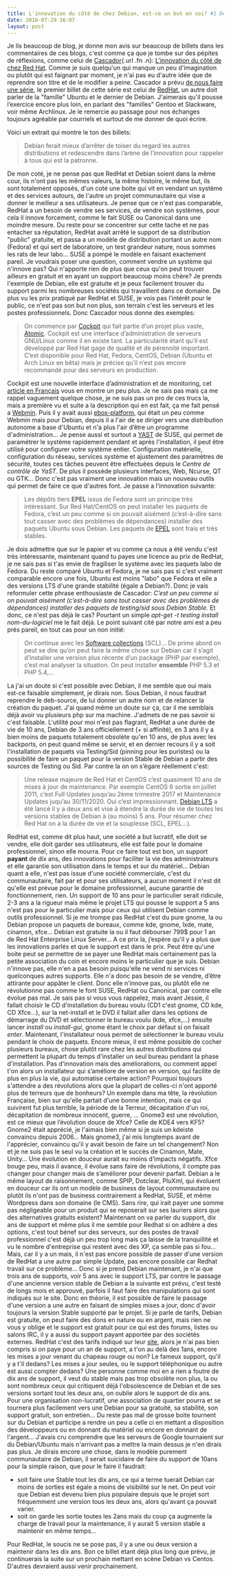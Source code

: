 ```yaml
---
title: L'innovation du côté de chez Debian, est-ce un but en soi? #1 Debian vs RedHat
date: 2016-07-29 16:07
layout: post
---
```


Je lis beaucoup de blog, je donne mon avis sur beaucoup de billets dans
les commentaires de ces blogs, c'est comme ça que je tombe sur des
pépites de réflexions, comme celui de
[Cascador](https://www.blog-libre.org/author/cascador "Afficher tous les articles de « Cascador »"){.url
.fn .n}: [L’innovation du côté de chez Red
Hat](https://www.blog-libre.org/2016/04/02/linnovation-du-cote-de-chez-red-hat/).
Comme je suis quelqu'un qui manque un peu d'imagination ou plutôt qui
est faignant par moment, je n'ai pas eu d'autre idée que de reprendre
son titre et de le modifier a peine. Cascador a prévu [de nous faire une
série](https://www.blog-libre.org/2016/07/27/en-retour-5/), le premier
billet de cette série est celui de
[RedHat](https://www.blog-libre.org/2016/04/02/linnovation-du-cote-de-chez-red-hat/),
un autre doit parler de la "famille" Ubuntu et le dernier de Debian.
J'aimerais qu'il pousse l’exercice encore plus loin, en parlant des
"familles" Gentoo et Slackware, voir même Archlinux. Je le remercie au
passage pour nos échanges toujours agréable par courriels et surtout de
me donner de quoi écrire.  
<!--more-->  
Voici un extrait qui montre le ton des billets:  

> Debian ferait mieux d’arrêter de toiser du regard les autres
> distributions et redescendre dans l’arène de l’innovation pour
> rappeler à tous qui est la patronne.
> </p>

De mon coté, je ne pense pas que RedHat et Debian soient dans la même
cour, ils n'ont pas les mêmes valeurs, la même histoire, le même but,
ils sont totalement opposés, d'un coté une boite qui vit en vendant un
système et des services autours, de l'autre un projet communautaire qui
vise a donner le meilleur a ses utilisateurs. Je pense que ce n'est pas
comparable, RedHat a un besoin de vendre ses services, de vendre son
systèmes, pour cela il innove forcement, comme le fait SUSE ou Canonical
dans une moindre mesure. Du reste pour se concentrer sur cette tache et
ne pas entacher sa réputation, RedHat avait arrêté le support de sa
distribution "public" gratuite, et passa a un modèle de distribution
portant un autre nom (Fedora) et qui sert de laboratoire, un test
grandeur nature, nous sommes les rats de leur labo... SUSE a pompé le
modèle en faisant exactement pareil. Je voudrais poser une question,
comment vendre un système qui n'innove pas? Qui n'apporte rien de plus
que ceux qu'on peut trouver ailleurs en gratuit et en ayant un support
beaucoup moins chère? Je prends l'exemple de Debian, elle est gratuite
et je peux facilement trouver du support parmi les nombreuses sociétés
qui travaillent dans ce domaine. De plus vu les prix pratiqué par RedHat
et SUSE, je vois pas l’intérêt pour le public, ce n'est pas son but non
plus, son terrain c'est les serveurs et les postes professionnels. Donc
Cascador nous donne des exemples:  

> On commence par [Cockpit](http://cockpit-project.org/) qui fait partie
> d’un projet plus vaste,
> [Atomic](http://www.projectatomic.io/docs/introduction/). Cockpit est
> une interface d’administration de serveurs GNU/Linux comme il en
> existe tant. La particularité étant qu’il est développé par Red Hat
> gage de qualité et de pérennité important. C’est disponible pour Red
> Hat, Fedora, CentOS, Debian (Ubuntu et Arch Linux en bêta) mais je
> précise qu’il n’est pas encore recommandé pour des serveurs en
> production.
> </p>

Cockpit est une nouvelle interface d’administration et de monitoring,
cet [article en
Français](http://www.dsfc.net/logiciel-libre/linux/fedora-linux-logiciel-libre/cockpit-interface-administration-linux-fedora/)
vous en montre un peu plus. Je ne sais pas mais ça me rappel vaguement
quelque chose, je ne suis pas un pro de ces trucs la, mais a première vu
et suite a la description qui en est fait, ça me fait pensé a
[Webmin](https://fr.wikipedia.org/wiki/Webmin). Puis il y avait aussi
[ebox-platform](https://fr.wikipedia.org/wiki/Zentyal), qui était un peu
comme Webmin mais pour Debian, depuis il a l'air de se diriger vers une
distribution autonome a base d'Ubuntu et n'a plus l'air d’être un
programme d'administration... Je pense aussi et surtout a
[YAST](https://fr.opensuse.org/Portal:YaST) de SUSE, qui permet de
paramétrer le système rapidement pendant et après l'installation, il
peut être utilisé pour configurer votre système entier. Configuration
matérielle, configuration du réseau, services système et ajustement des
paramètres de sécurité, toutes ces tâches peuvent être effectuées depuis
le *Centre de contrôle de YaST*. De plus il possède plusieurs
interfaces, Web, Ncurse, QT ou GTK... Donc c'est pas vraiment une
innovation mais un nouveau outils qui permet de faire ce que d'autres
font. Je passe a l'innovation suivante:  

> Les dépôts tiers **EPEL** issus de Fedora sont un principe très
> intéressant. Sur Red Hat/CentOS on peut installer les paquets de
> Fedora, c’est un peu comme si on pouvait aisément (c’est-à-dire sans
> tout casser avec des problèmes de dépendances) installer des paquets
> Ubuntu sous Debian. Les paquets de
> [EPEL](http://fedoraproject.org/wiki/EPEL) sont frais et très stables.
> </p>

Je dois admettre que sur le papier et vu comme ça nous a été vendu c'est
très intéressante, maintenant quand tu payes une licence au prix de
RedHat, je ne sais pas si t'as envie de fragiliser le système avec les
paquets labo de Fedora. Du reste comparé Ubuntu et Fedora, je ne sais
pas si c'est vraiment comparable encore une fois, Ubuntu est moins
"labo" que Fedora et elle a des versions LTS d'une grande stabilité
(égale a Debian?). Donc je vais reformuler cette phrase enthousiaste de
Cascador: *C’est un peu comme si on pouvait aisément (c’est-à-dire sans
tout casser avec des problèmes de dépendances) installer des paquets de
testing/sid sous Debian Stable.* Et donc, ce n'est pas déjà le cas?
Pourtant un simple *apt-get -t testing install nom-du-logiciel* me le
fait déjà. Le point suivant cité par notre ami est a peu prés pareil, en
tout cas pour un non initié:  

> On continue avec les [Software
> collections](https://www.softwarecollections.org/en/) (SCL)... De
> prime abord on peut se dire qu’on peut faire la même chose sur Debian
> car il s’agit d’installer une version plus récente d’un package (PHP
> par exemple), c’est mal analyser la situation. On peut installer
> **ensemble** PHP 5.3 et PHP 5.4,...
> </p>

La j'ai un doute si c'est possible avec Debian, il me semble que oui
mais est-ce faisable simplement, je dirais non. Sous Debian, il nous
faudrait reprendre le deb-source, de lui donner un autre nom et de
relancer la création du paquet. J'ai quand même un doute sur ça, car il
me semblais déjà avoir vu plusieurs php sur ma machine. J'admets de ne
pas savoir si c'est faisable. L'utilité pour moi n'est pas flagrant,
RedHat a une durée de vie de 10 ans, Debian de 3 ans officiellement (+
si affinité), en 3 ans il y a bien moins de paquets totalement obsolète
qu'en 10 ans, de plus avec les backports, on peut quand même se servir,
et en dernier recours il y a soit l'installation de paquets via
Testing/Sid (pinning pour les puristes) ou la possibilité de faire un
paquet pour la version Stable de Debian a partir des sources de Testing
ou Sid. Par contre la on on s’égare réellement c'est:  

> Une release majeure de Red Hat et CentOS c’est quasiment 10 ans de
> mises à jour de maintenance. Par exemple CentOS 6 sortie en juillet
> 2011, c’est Full Updates jusqu’au 2ème trimestre 2017 et Maintenance
> Updates juqu’au 30/11/2020. Oui c’est impressionnant. [Debian
> LTS](https://wiki.debian.org/fr/LTS) a été lancé il y a deux ans et
> vise à étendre la durée de vie de toutes les versions stables de
> Debian à (au moins) 5 ans. Pour résumer chez Red Hat on a la durée de
> vie et la souplesse (SCL, EPEL…).
> </p>

RedHat est, comme dit plus haut, une société a but lucratif, elle doit
se vendre, elle doit garder ses utilisateurs, elle est faite pour le
domaine professionnel, sinon elle mourra. Pour ce faire tout est bon, un
support **payant** de dix ans, des innovations pour faciliter la vie des
administrateurs et elle garantie son utilisation dans le temps et sur du
matériel... Debian quant a elle, n'est pas issue d'une société
commerciale, c'est du communautaire, fait par et pour ses utilisateurs,
a aucun moment il n'est dit qu'elle est prévue pour le domaine
professionnel, aucune garantie de fonctionnement, rien. Un support de 10
ans pour le particulier serait ridicule, 2-3 ans a la rigueur mais même
le projet LTS qui pousse le support a 5 ans n'est pas pour le
particulier mais pour ceux qui utilisent Debian comme outils
professionnel. Si je me trompe pas RedHat c'est du pure gnome, la ou
Debian propose un paquets de bureaux, comme kde, gnome, lxde, mate,
cinamon, xfce... Debian est gratuite la ou il faut débourser 799\$ pour
1 an de Red Hat Enterprise Linux Server... A ce prix la, j’espère qu'il
y a plus que les innovations parlés et que le support est dans le prix.
Peut être qu'une boite peut se permettre de se payer une RedHat mais
certainement pas la petite association du coin et encore moins le
particulier que je suis. Debian n'innove pas, elle n'en a pas besoin
puisqu'elle ne vend ni services ni quelconques autres supports. Elle n'a
donc pas besoin de se vendre, d’être attirante pour appâter le client.
Donc elle n'innove pas, ou plutôt elle ne révolutionne pas comme le font
SUSE, RedHat ou Canonical, par contre elle évolue pas mal. Je sais pas
si vous vous rappelez, mais avant Jessie, il fallait choisir le CD
d'installation du bureau voulu (CD1 c'est gnome, CD kde, CD Xfce...),
sur la net-install et le DVD il fallait aller dans les options de
démarrage du DVD et sélectionner le bureau voulu (kde, xfce,...) ensuite
lancer *install* ou *install-gui*, gnome étant le choix par défaut si on
faisait *enter*. Maintenant, l'installateur nous permet de sélectionner
le bureau voulu pendant le choix de paquets. Encore mieux, il est même
possible de cocher plusieurs bureaux, chose plutôt rare chez les autres
distributions qui permettent la plupart du temps d'installer un seul
bureau pendant la phase d'installation. Pas d'innovation mais des
améliorations, ou comment appel t'on alors un installateur qui
s’améliore de version en version, qui facilite de plus en plus la vie,
qui automatise certaine action? Pourquoi toujours s'attendre a des
révolutions alors que la plupart de celles-ci n'ont apporté plus de
terreurs que de bonheurs? Un exemple dans ma tête, la révolution
Française, bien sur qu'elle partait d'une bonne intention, mais ce qui
suivirent fut plus terrible, la période de la Terreur, décapitation d'un
roi, décapitation de nombreux innocent, guerre, ... Gnome3 est une
révolution, est ce mieux que l’évolution douce de Xfce? Celle de KDE4
vers KF5? Gnome2 était apprécié, je l'aimais bien même si je suis un
kdeiste convaincu depuis 2006... Mais gnome3, j'ai mis longtemps avant
de l'apprécier, convaincu qu'il y avait besoin de faire un tel
changement? Non et je ne suis pas le seul vu la création et le succès de
Cinamon, Mate, Unity... Une évolution en douceur aurait eu moins
d’impacts négatifs. Xfce bouge peu, mais il avance, il évolue sans faire
de révolutions, il compte pas changer pour changer mais de s’améliorer
pour devenir parfait. Debian a le même layout de raisonnement, comme SPIP,
Dotclear, PluXml, qui évoluent en douceur car ils ont un modèle de
business de layout communautaire ou plutôt ils n'ont pas de business
contrairement a RedHat, SUSE, et même Wordpress dans son domaine (le
CMS). Sans rire, qui irait payer une somme pas négligeable pour un
produit qui se reposerait sur ses lauriers alors que des alternatives
gratuits existent? Maintenant on va parler du support, dix ans de
support et même plus il me semble pour Redhat si on adhère a des
options, c'est tout bénef sur des serveurs, sur des postes de travail
professionnel c'est déjà un peu trop long mais ça laisse de la
tranquillité et vu le nombre d'entreprise qui restent avec des XP, ça
semble pas si fou... Mais, car il y a un mais, il n'est pas encore
possible de passer d'une version de RedHat a une autre par simple
Update, pas encore possible car Redhat travail sur ce problème... Donc
si je prend Debian maintenant, je n'ai que trois ans de supports, voir 5
ans avec le support LTS, par contre le passage d'une ancienne version
stable de Debian a la suivante est prévu, c'est testé de longs mois et
approuvé, parfois il faut faire des manipulations qui sont indiqués sur
le site. Donc en théorie, il est possible de faire le passage d'une
version a une autre en faisant de simples mises a jour, donc d'avoir
toujours la version Stable supporté par le projet. Si je parle de
tarifs, Debian est gratuite, on peut faire des dons en nature ou en
argent, mais rien ne vous y oblige et le support est gratuit pour ce qui
est des forums, listes ou salons IRC, il y a aussi du support payant
apportée par des sociétés externes. RedHat c'est des tarifs indiqué sur
leur [site](https://www.redhat.com/wapps/store/allProducts.html), alors
je n'ai pas bien compris si on paye pour un an de support, a t'on au
delà des 1ans, encore les mises a jour venant du chapeau rouge ou non?
Le fameux support, qu'il y a t'il dedans? Les mises a jour seules, ou le
support téléphonique ou autre est aussi compter dedans? Une personne
comme moi en a rien a foutre de dix ans de support, il veut du stable
mais pas trop obsolète non plus, la ou sont nombreux ceux qui critiquent
déjà l'obsolescence de Debian et de ses versions sortant tout les deux
ans, on oublie alors le support de dix ans. Pour une organisation
non-lucratif, une association de quartier pourra et se tournera plus
facilement vers une Debian pour sa gratuité, sa stabilité, son support
gratuit, son entretien... Du reste pas mal de grosse boite tournent sur
du Debian et participe a rendre un peu a celle ci en mettant a
disposition des développeurs ou en donnant du matériel ou encore en
donnant de l'argent... J'avais cru comprendre que les serveurs de Google
tournaient sur du Debian/Ubuntu mais n'arrivant pas a mettre la main
dessus je n'en dirais pas plus. Je dirais encore une chose, dans le
modèle purement communautaire de Debian, il serait suicidaire de faire
du support de 10ans pour la simple raison, que pour le faire il
faudrait:

-   soit faire une Stable tout les dix ans, ce qui a terme tuerait
    Debian car moins de sorties est égale a moins de visibilité sur
    le net. On peut voir que Debian est devenu bien plus populaire
    depuis que le projet sort fréquemment une version tous les deux ans,
    alors qu'avant ça pouvait varier.
-   soit on garde les sortie toutes les 2ans mais du coup ça augmente la
    charge de travail pour la maintenance, il y aurait 5 version stable
    a maintenir en même temps...

Pour RedHat, le soucis ne se pose pas, il y a une ou deux version a
maintenir dans les dix ans. Bon ce billet étant déjà plus long que
prévu, je continuerais la suite sur un prochain mettant en scène Debian
vs Centos. D'autres devraient aussi venir prochainement.
